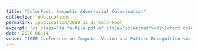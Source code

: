 ```yaml
---
title: "ColorFool: Semantic Adversarial Colorization"
collection: publications
permalink: /publication/2019_11_25_ColorFool
excerpt: '<i class="fa fa-file-pdf-o" style="color:red"></i>[<font color="red">Paper</font>](https://arxiv.org/pdf/1911.10891.pdf) <i class="fa fa-github fa-fw" style="color:green></i>[<font color="red">Code</font>](https://github.com/AliShahin/ColorFool) <i class="fa fa-youtube-play" style="color:blue"></i>[<font color="blue">Video</font>](https://www.youtube.com/watch?v=fGw1ZiqOrWo)'
date: 2020-06-14
venue: 'IEEE Conference on Computer Vision and Pattern Recognition <b> (CVPR)</b>'
---
```


